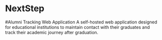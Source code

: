 # NextStep
#Alumni Tracking Web Application 
A self-hosted web application designed for educational institutions to maintain contact with their graduates and track their academic journey after graduation.
